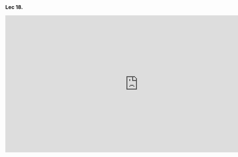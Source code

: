 ### Lec 18.

<iframe scrolling="no" src="https://tube.geogebra.org/material/iframe/id/809353/width/834/height/430/border/888888/rc/false/ai/false/sdz/true/smb/false/stb/false/stbh/true/ld/false/sri/true/at/auto" width="834px" height="430px" style="border:0px;"> </iframe>
